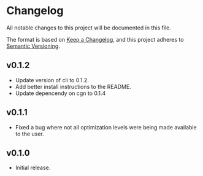 # Changelog

All notable changes to this project will be documented in this file.

The format is based on [Keep a Changelog](https://keepachangelog.com/en/1.1.0/),
and this project adheres to [Semantic Versioning](https://semver.org/spec/v2.0.0.html).

## v0.1.2
- Update version of cli to 0.1.2.
- Add better install instructions to the README.
- Update depencendy on cgn to 0.1.4

## v0.1.1
- Fixed a bug where not all optimization levels were being made available to the user.

## v0.1.0
- Initial release.